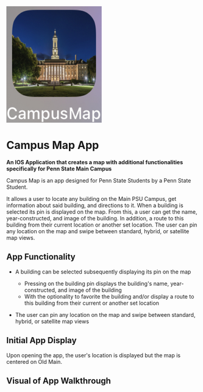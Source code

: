 <img src='ReadMeDisplayFiles/CampusMap-App-Icon.webp' width="250" height="305">

# Campus Map App
**An IOS Application that creates a map with additional functionalities specifically for Penn State Main Campus**

Campus Map is an app designed for Penn State Students by a Penn State Student. 

It allows a user to locate any building on the Main PSU Campus, get information about said building, and directions to it. When a building is selected its pin is displayed on the map. From this, a user can get the name, year-constructed, and image of the building. In addition, a route to this building from their current location or another set location. The user can pin any location on the map and swipe between standard, hybrid, or satellite map views.

## App Functionality
  - A building can be selected subsequently displaying its pin on the map
    - Pressing on the building pin displays the building's name, year-constructed, and image of the building
    - With the optionality to favorite the building and/or display a route to this building from their current or another set location
   
  - The user can pin any location on the map and swipe between standard, hybrid, or satellite map views


## Initial App Display
Upon opening the app, the user's location is displayed but the map is centered on Old Main.


## Visual of App Walkthrough
